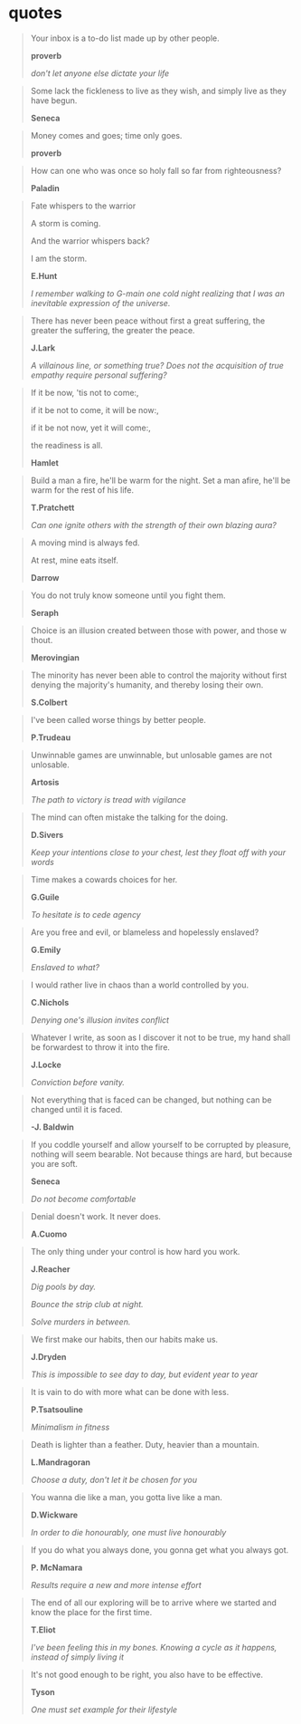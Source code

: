 # quotes

> Your inbox is a to-do list made up by other people.
> 
> **proverb**
> 
> *don't let anyone else dictate your life*

> Some lack the fickleness to live as they wish, and simply live as they have begun.
> 
> **Seneca**

> Money comes and goes; time only goes.
> 
> **proverb**
 
> How can one who was once so holy fall so far from righteousness?
>  
> **Paladin**
 
> Fate whispers to the warrior 
>
> A storm is coming.
>
> And the warrior whispers back?
>
>  I am the storm.
>  
> **E.Hunt**
>  
> *I remember walking to G-main one cold night realizing that I was an inevitable expression of the universe.*

> There has never been peace without first a great suffering, the greater the suffering, the greater the peace.
>   
> **J.Lark**
>  
> *A villainous line, or something true?* 
> *Does not the acquisition of true empathy require personal suffering?*
 
> If it be now, 'tis not to come:,
>
> if it be not to come, it will be now:,
>
> if it be not now, yet it will come:, 
>
> the readiness is all.
> 
> **Hamlet**
 
> Build a man a fire, he'll be warm for the night. Set a man afire, he'll be warm for the rest of his life. 
> 
> **T.Pratchett**
>  
> *Can one ignite others with the strength of their own blazing aura?*
 
> A moving mind is always fed.
>
> At rest, mine eats itself.
> 
> **Darrow**
             
> You do not truly know someone until you fight them.
> 
> **Seraph**
 
> Choice is an illusion created between those with power, and those   w  thout.
> 
> **Merovingian**
 
> The minority has never been able to control the majority without first denying the majority's humanity, and thereby losing their own.
> 
> **S.Colbert**
 
> I've been called worse things by better people.
> 
> **P.Trudeau**
 
> Unwinnable games are unwinnable, but unlosable games are not unlosable.
> 
> **Artosis**
>     
> *The path to victory is tread with vigilance*
 
> The mind can often mistake the talking for the doing.
> 
> **D.Sivers**
>  
> *Keep your intentions close to your chest, lest they float off with your words*
 
> Time makes a cowards choices for her.
> 
> **G.Guile**
> 
> *To hesitate is to cede agency* 
 
> Are you free and evil, or blameless and hopelessly enslaved?
> 
> **G.Emily**
>  
> *Enslaved to what?*
 
> I would rather live in chaos than a world controlled by you.
> 
> **C.Nichols**  
>  
> *Denying one's illusion invites conflict* 
 
> Whatever I write, as soon as I discover it not to be true, my hand shall be forwardest to throw it into the fire. 
> 
> **J.Locke**
>  
> *Conviction before vanity.*
 
> Not everything that is faced can be changed, but nothing can be changed until it is faced. 
> 
> **-J. Baldwin**
 
> If you coddle yourself and allow yourself to be corrupted by pleasure, nothing will seem bearable. Not because things are hard, but because you are soft. 
> 
> **Seneca**
>  
> *Do not become comfortable*
 
> Denial doesn't work. It never does. 
> 
> **A.Cuomo**
 
> The only thing under your control is how hard you work. 
> 
> **J.Reacher**
>  
> *Dig pools by day.* 
>  
> *Bounce the strip club at night.* 
>  
> *Solve murders in between.* 
 
> We first make our habits, then our habits make us.
> 
> **J.Dryden**
>  
> *This is impossible to see day to day, but evident year to year* 
 
> It is vain to do with more what can be done with less. 
> 
> **P.Tsatsouline**
>  
> *Minimalism in fitness* 
 
> Death is lighter than a feather. Duty, heavier than a mountain.
> 
> **L.Mandragoran**
>  
> *Choose a duty, don't let it be chosen for you* 
 
> You wanna die like a man, you gotta live like a man. 
> 
> **D.Wickware**
>  
> *In order to die honourably, one must live honourably* 
 
> If you do what you always done, you gonna get what you always got. 
> 
> **P. McNamara**
> 
> *Results require a new and more intense effort*
 
> The end of all our exploring will be to arrive where we started and know the place for the first time.
> 
> **T.Eliot**
> 
> *I've been feeling this in my bones. Knowing a cycle as it happens, instead of simply living it*
 
> It's not good enough to be right, you also have to be effective.
>  
> **Tyson**
> 
> *One must set example for their lifestyle*